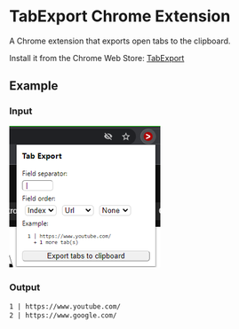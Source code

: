 # TabExport Chrome Extension
A Chrome extension that exports open tabs to the clipboard.

Install it from the Chrome Web Store: [TabExport](https://chrome.google.com/webstore/category/extensions)

## Example

### Input
![Example Input](resources/readme/interface_example.PNG)    
### Output
```
1 | https://www.youtube.com/
2 | https://www.google.com/
```


